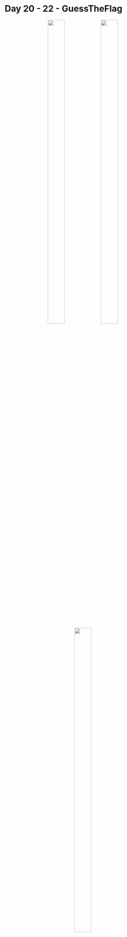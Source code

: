 # Day 20 - 22 - GuessTheFlag


<p align="center">
  <img src="https://github.com/shankarmadeshvaran/100DaysOfSwiftUI/blob/master/GuessTheFlag/Screenshots/correctalert.png" width="33%" height="50%"/>
  <img src="https://github.com/shankarmadeshvaran/100DaysOfSwiftUI/blob/master/GuessTheFlag/Screenshots/guesstheflag.png" width="33%" height="50%"/>
  <img src="https://github.com/shankarmadeshvaran/100DaysOfSwiftUI/blob/master/GuessTheFlag/Screenshots/wrongalert.png" width="33%" height="50%"/>
</p>


## More Updates
Follow me on [LinkedIn](https://linkedin.com/in/shankar-mathesh) or [Twitter](https://twitter.com/Shankar__am) to get the latest update about features, code and more. 

You can also follow [#100DaysOfSwiftUI](https://twitter.com/hashtag/100DaysOfSwiftUI) on twitter for latest updates!

